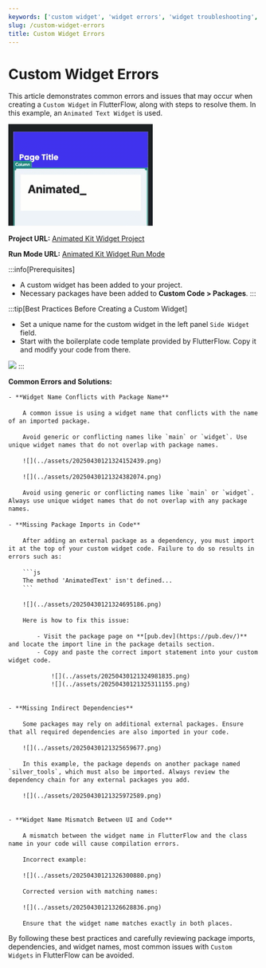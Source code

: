 ```yaml
---
keywords: ['custom widget', 'widget errors', 'widget troubleshooting', 'flutterflow']
slug: /custom-widget-errors
title: Custom Widget Errors
---
```


# Custom Widget Errors

This article demonstrates common errors and issues that may occur when creating a `Custom Widget` in FlutterFlow, along with steps to resolve them. In this example, an `Animated Text Widget` is used.

![](../assets/20250430121322843622.gif)

**Project URL:** [Animated Kit Widget Project](https://app.flutterflow.io/project/animated-kit-widget-fyqw6j)  

**Run Mode URL:** [Animated Kit Widget Run Mode](https://app.flutterflow.io/run/QP62FwanUTRs7O3HJzdo)

:::info[Prerequisites]
- A custom widget has been added to your project.
- Necessary packages have been added to **Custom Code > Packages**.
:::

:::tip[Best Practices Before Creating a Custom Widget]
- Set a unique name for the custom widget in the left panel `Side Widget` field.
- Start with the boilerplate code template provided by FlutterFlow. Copy it and modify your code from there.

![](../assets/20250430121323364253.gif)
:::


**Common Errors and Solutions:**

    - **Widget Name Conflicts with Package Name**

        A common issue is using a widget name that conflicts with the name of an imported package.

        Avoid generic or conflicting names like `main` or `widget`. Use unique widget names that do not overlap with package names.

        ![](../assets/20250430121324152439.png)

        ![](../assets/20250430121324382074.png)

        Avoid using generic or conflicting names like `main` or `widget`. Always use unique widget names that do not overlap with any package names.

    - **Missing Package Imports in Code**

        After adding an external package as a dependency, you must import it at the top of your custom widget code. Failure to do so results in errors such as:

        ```js
        The method 'AnimatedText' isn't defined...
        ```

        ![](../assets/20250430121324695186.png)

        Here is how to fix this issue:

            - Visit the package page on **[pub.dev](https://pub.dev/)** and locate the import line in the package details section.
            - Copy and paste the correct import statement into your custom widget code.

                ![](../assets/20250430121324981835.png)  
                ![](../assets/20250430121325311155.png)


    - **Missing Indirect Dependencies**

        Some packages may rely on additional external packages. Ensure that all required dependencies are also imported in your code.

        ![](../assets/20250430121325659677.png)

        In this example, the package depends on another package named `silver_tools`, which must also be imported. Always review the dependency chain for any external packages you add.

        ![](../assets/20250430121325972589.png)

        
    - **Widget Name Mismatch Between UI and Code**

        A mismatch between the widget name in FlutterFlow and the class name in your code will cause compilation errors.

        Incorrect example:

        ![](../assets/20250430121326300880.png)

        Corrected version with matching names:

        ![](../assets/20250430121326628836.png)

        Ensure that the widget name matches exactly in both places.


By following these best practices and carefully reviewing package imports, dependencies, and widget names, most common issues with `Custom Widgets` in FlutterFlow can be avoided.

